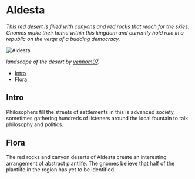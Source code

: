 # Aldesta <!-- omit in toc -->

*This red desert is filled with canyons and red rocks that reach for the skies. Gnomes make their home within this kingdom and currently hold rule in a republic on the verge of a budding democracy.*

![Aldesta](https://images-wixmp-ed30a86b8c4ca887773594c2.wixmp.com/f/12c982d2-fd20-4224-b314-648c2560d58e/d5e42mp-33a4087d-6694-42d1-a47d-389fefa1aefe.jpg?token=eyJ0eXAiOiJKV1QiLCJhbGciOiJIUzI1NiJ9.eyJzdWIiOiJ1cm46YXBwOjdlMGQxODg5ODIyNjQzNzNhNWYwZDQxNWVhMGQyNmUwIiwiaXNzIjoidXJuOmFwcDo3ZTBkMTg4OTgyMjY0MzczYTVmMGQ0MTVlYTBkMjZlMCIsIm9iaiI6W1t7InBhdGgiOiJcL2ZcLzEyYzk4MmQyLWZkMjAtNDIyNC1iMzE0LTY0OGMyNTYwZDU4ZVwvZDVlNDJtcC0zM2E0MDg3ZC02Njk0LTQyZDEtYTQ3ZC0zODlmZWZhMWFlZmUuanBnIn1dXSwiYXVkIjpbInVybjpzZXJ2aWNlOmZpbGUuZG93bmxvYWQiXX0.t4V3gMDX8reQ5vBbrjdqlsKhsar44JaWwNSAVuVFY8I)

*landscape of the desert by [vennom07](https://www.deviantart.com/vennom07).*

- [Intro](#Intro)
- [Flora](#Flora)

## Intro

Philosophers fill the streets of settlements in this is advanced society, sometimes gathering hundreds of listeners around the local fountain to talk philosophy and politics.

## Flora

The red rocks and canyon deserts of Aldesta create an interesting arrangement of abstract plantlife. The gnomes believe that half of the plantlife in the region has yet to be identified.
